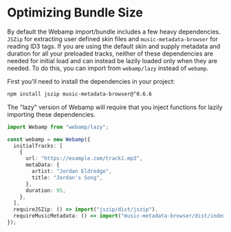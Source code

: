 # Optimizing Bundle Size

By default the Webamp import/bundle includes a few heavy dependencies. `JSZip` for extracting user defined skin files and `music-metadata-browser` for reading ID3 tags. If you are using the default skin and supply metadata and duration for all your preloaded tracks, neither of these dependencies are needed for initial load and can instead be lazily loaded only when they are needed. To do this, you can import from `webamp/lazy` instead of `webamp`.

First you'll need to install the dependencies in your project:

```bash
npm install jszip music-metadata-browser@^0.6.6
```

The "lazy" version of Webamp will require that you inject functions for lazily importing these dependencies.

```ts
import Webamp from "webamp/lazy";

const webamp = new Webamp({
  initialTracks: [
    {
      url: "https://example.com/track1.mp3",
      metaData: {
        artist: "Jordan Eldredge",
        title: "Jordan's Song",
      },
      duration: 95,
    },
  ],
  requireJSZip: () => import("jszip/dist/jszip"),
  requireMusicMetadata: () => import("music-metadata-browser/dist/index"),
});
```

